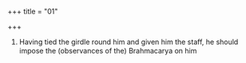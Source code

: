 +++
title = "01"

+++
1. Having tied the girdle round him and given him the staff, he should impose the (observances of the) Brahmacarya on him
